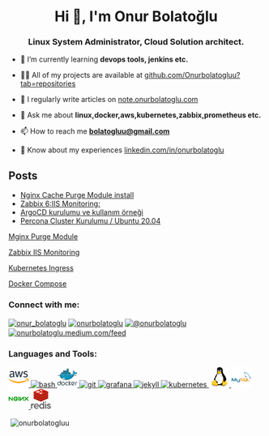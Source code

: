 <h1 align="center">Hi 👋, I'm Onur Bolatoğlu</h1>
<h3 align="center">Linux System Administrator, Cloud Solution architect.</h3>

- 🌱 I’m currently learning **devops tools, jenkins etc.**

- 👨‍💻 All of my projects are available at [github.com/Onurbolatogluu?tab=repositories](github.com/Onurbolatogluu?tab=repositories)

- 📝 I regularly write articles on [note.onurbolatoglu.com](note.onurbolatoglu.com)

- 💬 Ask me about **linux,docker,aws,kubernetes,zabbix,prometheus etc.**

- 📫 How to reach me **bolatogluu@gmail.com**

- 📄 Know about my experiences [linkedin.com/in/onurbolatoglu](linkedin.com/in/onurbolatoglu)

## Posts

<!-- BLOG-POST-LIST:START -->
- [Nginx Cache Purge Module install](https://onurbolatoglu.medium.com/nginx-cache-purge-module-install-6d9660abe55b?source=rss-dc9fb9c10e6d------2)
- [Zabbix 6:IIS Monitoring:](https://onurbolatoglu.medium.com/zabbix-6-iis-monitoring-35068041daaa?source=rss-dc9fb9c10e6d------2)
- [ArgoCD kurulumu ve kullanım örneği](https://onurbolatoglu.medium.com/argocd-kurulumu-ve-kullan%C4%B1m-%C3%B6rne%C4%9Fi-444200ccb290?source=rss-dc9fb9c10e6d------2)
- [Percona Cluster Kurulumu / Ubuntu 20.04](https://onurbolatoglu.medium.com/percona-cluster-kurulumu-ubuntu-20-04-2fe46bef1cb5?source=rss-dc9fb9c10e6d------2)
<!-- BLOG-POST-LIST:END -->

[Mginx Purge Module](https://medium.com/@onurbolatoglu/nginx-cache-purge-module-install-6d9660abe55b)

[Zabbix IIS Monitoring](https://medium.com/@onurbolatoglu/zabbix-6-iis-monitoring-35068041daaa)

[Kubernetes Ingress](https://medium.com/@onurbolatoglu/kubernetes-ingress-for-kubeadm-2fba18e9ba45)

[Docker Compose](https://medium.com/@onurbolatoglu/b%C3%B6l%C3%BCm-13-docker-compose-4735dde3c932)

<h3 align="left">Connect with me:</h3>
<p align="left">
<a href="https://twitter.com/onur_bolatoglu" target="blank"><img align="center" src="https://raw.githubusercontent.com/rahuldkjain/github-profile-readme-generator/master/src/images/icons/Social/twitter.svg" alt="onur_bolatoglu" height="30" width="40" /></a>
<a href="https://linkedin.com/in/onurbolatoglu" target="blank"><img align="center" src="https://raw.githubusercontent.com/rahuldkjain/github-profile-readme-generator/master/src/images/icons/Social/linked-in-alt.svg" alt="onurbolatoglu" height="30" width="40" /></a>
<a href="https://medium.com/@onurbolatoglu" target="blank"><img align="center" src="https://raw.githubusercontent.com/rahuldkjain/github-profile-readme-generator/master/src/images/icons/Social/medium.svg" alt="@onurbolatoglu" height="30" width="40" /></a>
<a href="/onurbolatoglu.medium.com/feed" target="blank"><img align="center" src="https://raw.githubusercontent.com/rahuldkjain/github-profile-readme-generator/master/src/images/icons/Social/rss.svg" alt="onurbolatoglu.medium.com/feed" height="30" width="40" /></a>
</p>

<h3 align="left">Languages and Tools:</h3>
<p align="left"> <a href="https://aws.amazon.com" target="_blank" rel="noreferrer"> <img src="https://raw.githubusercontent.com/devicons/devicon/master/icons/amazonwebservices/amazonwebservices-original-wordmark.svg" alt="aws" width="40" height="40"/> </a> <a href="https://www.gnu.org/software/bash/" target="_blank" rel="noreferrer"> <img src="https://www.vectorlogo.zone/logos/gnu_bash/gnu_bash-icon.svg" alt="bash" width="40" height="40"/> </a> <a href="https://www.docker.com/" target="_blank" rel="noreferrer"> <img src="https://raw.githubusercontent.com/devicons/devicon/master/icons/docker/docker-original-wordmark.svg" alt="docker" width="40" height="40"/> </a> <a href="https://git-scm.com/" target="_blank" rel="noreferrer"> <img src="https://www.vectorlogo.zone/logos/git-scm/git-scm-icon.svg" alt="git" width="40" height="40"/> </a> <a href="https://grafana.com" target="_blank" rel="noreferrer"> <img src="https://www.vectorlogo.zone/logos/grafana/grafana-icon.svg" alt="grafana" width="40" height="40"/> </a> <a href="https://jekyllrb.com/" target="_blank" rel="noreferrer"> <img src="https://www.vectorlogo.zone/logos/jekyllrb/jekyllrb-icon.svg" alt="jekyll" width="40" height="40"/> </a> <a href="https://kubernetes.io" target="_blank" rel="noreferrer"> <img src="https://www.vectorlogo.zone/logos/kubernetes/kubernetes-icon.svg" alt="kubernetes" width="40" height="40"/> </a> <a href="https://www.linux.org/" target="_blank" rel="noreferrer"> <img src="https://raw.githubusercontent.com/devicons/devicon/master/icons/linux/linux-original.svg" alt="linux" width="40" height="40"/> </a> <a href="https://www.mysql.com/" target="_blank" rel="noreferrer"> <img src="https://raw.githubusercontent.com/devicons/devicon/master/icons/mysql/mysql-original-wordmark.svg" alt="mysql" width="40" height="40"/> </a> <a href="https://www.nginx.com" target="_blank" rel="noreferrer"> <img src="https://raw.githubusercontent.com/devicons/devicon/master/icons/nginx/nginx-original.svg" alt="nginx" width="40" height="40"/> </a> <a href="https://redis.io" target="_blank" rel="noreferrer"> <img src="https://raw.githubusercontent.com/devicons/devicon/master/icons/redis/redis-original-wordmark.svg" alt="redis" width="40" height="40"/> </a> </p>

<p>&nbsp;<img align="center" src="https://github-readme-stats.vercel.app/api?username=onurbolatogluu&show_icons=true&locale=en" alt="onurbolatogluu" /></p>
